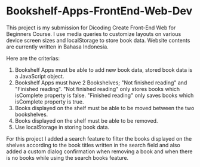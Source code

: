 # Bookshelf-Apps-FrontEnd-Web-Dev
This project is my submission for Dicoding Create Front-End Web for Beginners Course. I use media queries to customize layouts on various device screen sizes and localStorage to store book data. Website contents are currently written in Bahasa Indonesia.

Here are the criterias:

1. Bookshelf Apps must be able to add new book data, stored book data is a JavaScript object.
2. Bookshelf Apps must have 2 Bookshelves; "Not finished reading" and "Finished reading". "Not finished reading" only stores books which isComplete property is false. "Finished reading" only saves books which isComplete property is true.
3. Books displayed on the shelf must be able to be moved between the two bookshelves.
4. Books displayed on the shelf must be able to be removed.
5. Use localStorage in storing book data.

For this project I added a search feature to filter the books displayed on the shelves according to the book titles written in the search field and also added a custom dialog confirmation when removing a book and when there is no books while using the search books feature.
